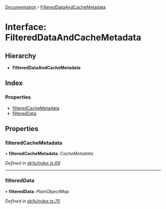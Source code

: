 [Documentation](../README.md) › [FilteredDataAndCacheMetadata](filtereddataandcachemetadata.md)

# Interface: FilteredDataAndCacheMetadata

## Hierarchy

* **FilteredDataAndCacheMetadata**

## Index

### Properties

* [filteredCacheMetadata](filtereddataandcachemetadata.md#filteredcachemetadata)
* [filteredData](filtereddataandcachemetadata.md#filtereddata)

## Properties

###  filteredCacheMetadata

• **filteredCacheMetadata**: *CacheMetadata*

*Defined in [defs/index.ts:69](https://github.com/badbatch/graphql-box/blob/be6f26db/packages/client/src/defs/index.ts#L69)*

___

###  filteredData

• **filteredData**: *PlainObjectMap*

*Defined in [defs/index.ts:70](https://github.com/badbatch/graphql-box/blob/be6f26db/packages/client/src/defs/index.ts#L70)*
